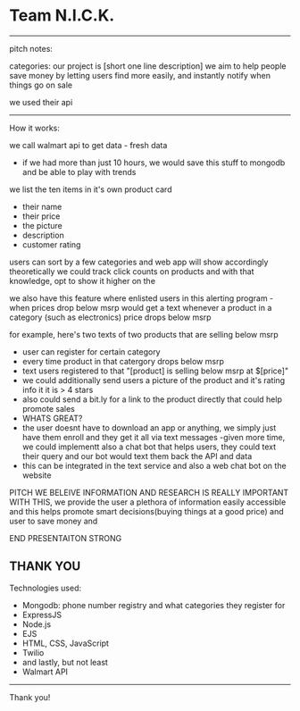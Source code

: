 # Team N.I.C.K. 
-----------
pitch notes:

categories:
our project is [short one line description]
we aim to help people save money by letting users find more easily, and instantly notify when things go on sale 

we used their api


------------
How it works:

we call walmart api to get data - fresh data
- if we had more than just 10 hours, we would save this stuff to mongodb and be able to play with trends

we list the ten items in it's own product card
- their name
- their price
- the picture 
- description 
- customer rating


users can sort by a few categories and web app will show accordingly
theoretically we could track click counts on products and with that knowledge, opt to show it higher on the


we also have this feature where enlisted users in this alerting program - when prices drop below msrp
would get a text whenever a product in a category (such as electronics) price drops below msrp

for example, here's two texts of two products that are selling below msrp
- user can register for certain category 
- every time product in that catergory drops below msrp
- text users registered to that "[product] is selling below msrp at $[price]"
- we could additionally send users a picture of the product and it's rating info it it is > 4 stars 
- also could send a bit.ly for a link to the product directly
that could help promote sales 
- WHATS GREAT?
- the user doesnt have to download an app or anything, we simply just have them enroll and they get it all via text messages
-given more time, we could implementt also a chat bot that helps users, they could text their query and our bot would text them back the API and data
- this can be integrated in the text service and also a web chat bot on the website


PITCH WE BELEIVE INFORMATION AND RESEARCH IS REALLY IMPORTANT
WITH THIS, we provide the user a plethora of information easily accessible
and this helps promote smart decisions(buying things at a good price)
 and user to save money and 

END PRESENTAITON STRONG 

THANK YOU
----------
Technologies used:
- Mongodb: phone number registry and what categories they register for 
- ExpressJS
- Node.js
- EJS
- HTML, CSS, JavaScript 
- Twilio
- and lastly, but not least
- Walmart API

----------
Thank you! 
